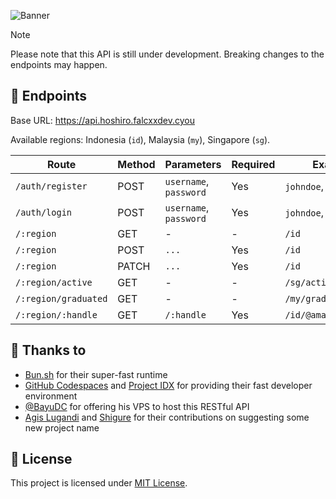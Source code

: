 ![Banner](https://cdn.discordapp.com/attachments/1192399828567740548/1193467564035149934/Hoshiro_BE_Banner.png)

> [!NOTE]
> Please note that this API is still under development. Breaking changes to the endpoints may happen.

## 🚦 Endpoints

Base URL: https://api.hoshiro.falcxxdev.cyou

Available regions: Indonesia (`id`), Malaysia (`my`), Singapore (`sg`).

| Route                | Method | Parameters             | Required | Examples               |
| -------------------- | ------ | ---------------------- | -------- | ---------------------- |
| `/auth/register`     | POST   | `username`, `password` | Yes      | `johndoe`, `john123`   |
| `/auth/login`        | POST   | `username`, `password` | Yes      | `johndoe`, `john123`   |
| `/:region`           | GET    | -                      | -        | `/id`                  |
| `/:region`           | POST   | `...`                  | Yes      | `/id`                  |
| `/:region`           | PATCH  | `...`                  | Yes      | `/id`                  |
| `/:region/active`    | GET    | -                      | -        | `/sg/active`           |
| `/:region/graduated` | GET    | -                      | -        | `/my/graduated`        |
| `/:region/:handle`   | GET    | `/:handle`             | Yes      | `/id/@amayaclorentine` |

## 💖 Thanks to

-   [Bun.sh](https://bun.sh) for their super-fast runtime
-   [GitHub Codespaces](https://github.com/codespaces) and [Project IDX](https://idx.dev) for providing their fast developer environment
-   [@BayuDC](https://github.com/BayuDC) for offering his VPS to host this RESTful API
-   [Agis Lugandi](https://www.instagram.com/lugandiagis) and [Shigure](https://www.facebook.com/ahmad.supriono.359) for their contributions on suggesting some new project name

## 📃 License

This project is licensed under [MIT License](./LICENSE).

